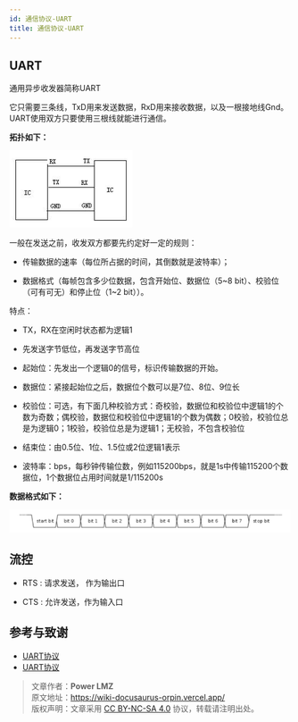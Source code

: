 ```yaml
---
id: 通信协议-UART
title: 通信协议-UART
---
```



## UART 

通用异步收发器简称UART

它只需要三条线，TxD用来发送数据，RxD用来接收数据，以及一根接地线Gnd。UART使用双方只要使用三根线就能进行通信。

**拓扑如下：**

![](https://github.com/powerLMZ/picture/blob/master/UART.png?raw=true)

一般在发送之前，收发双方都要先约定好一定的规则：

- 传输数据的速率（每位所占据的时间，其倒数就是波特率）；

- 数据格式（每帧包含多少位数据，包含开始位、数据位（5~8 bit）、校验位（可有可无）和停止位（1~2 bit））。

特点：

- TX，RX在空闲时状态都为逻辑1

- 先发送字节低位，再发送字节高位

- 起始位：先发出一个逻辑0的信号，标识传输数据的开始。

- 数据位：紧接起始位之后，数据位个数可以是7位、8位、9位长

- 校验位：可选，有下面几种校验方式：奇校验，数据位和校验位中逻辑1的个数为奇数；偶校验，数据位和校验位中逻辑1的个数为偶数；0校验，校验位总是为逻辑0；1校验，校验位总是为逻辑1；无校验，不包含校验位

- 结束位：由0.5位、1位、1.5位或2位逻辑1表示

- 波特率：bps，每秒钟传输位数，例如115200bps，就是1s中传输115200个数据位，1个数据位占用时间就是1/115200s

**数据格式如下：**

![](https://github.com/powerLMZ/picture/blob/master/UART12.png?raw=true)

## 流控

- RTS : 请求发送， 作为输出口

- CTS : 允许发送，作为输入口


## 参考与致谢

- [UART协议](https://blog.csdn.net/lee_jimmy/article/details/81607472?ops_request_misc=&request_id=&biz_id=102&utm_term=UART%E5%8D%8F%E8%AE%AE&utm_medium=distribute.pc_search_result.none-task-blog-2~all~sobaiduweb~default-1-81607472.first_rank_v2_pc_rank_v29&spm=1018.2226.3001.4187)
- [UART协议](https://blog.csdn.net/weixin_41572450/article/details/85038343?utm_medium=distribute.pc_relevant.none-task-blog-2~default~baidujs_utm_term~default-1.no_search_link&spm=1001.2101.3001.4242.2)

> 文章作者：**Power LMZ**  
> 原文地址：https://wiki-docusaurus-orpin.vercel.app/  
> 版权声明：文章采用 [CC BY-NC-SA 4.0](https://creativecommons.org/licenses/by/4.0/deed.zh) 协议，转载请注明出处。
